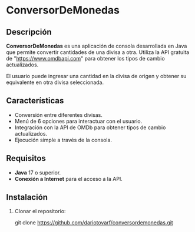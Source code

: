 # ConversorDeMonedas

## Descripción
**ConversorDeMonedas** es una aplicación de consola desarrollada en Java que permite convertir cantidades de una divisa a otra. Utiliza la API gratuita de "https://www.omdbapi.com" para obtener los tipos de cambio actualizados.

El usuario puede ingresar una cantidad en la divisa de origen y obtener su equivalente en otra divisa seleccionada.

## Características
- Conversión entre diferentes divisas.
- Menú de 6 opciones para interactuar con el usuario.
- Integración con la API de OMDb para obtener tipos de cambio actualizados.
- Ejecución simple a través de la consola.

## Requisitos
- **Java** 17 o superior.
- **Conexión a Internet** para el acceso a la API.

## Instalación
1. Clonar el repositorio:
   
   git clone https://github.com/dariotovarf/conversordemonedas.git
